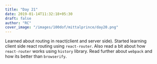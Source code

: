```yaml
---
title: "Day 21"
date: 2019-01-14T11:32:18+05:30
draft: false
author: "RC"
cover_image: "/images/100dof/mittalprince/day20.png"
---
```


Learned about routing in react(client and server side). Started learning client side react routing using `react-router`. Also read a bit about how `react-router` works using `history` library. Read further about `webpack` and how its better than `browserify`.
